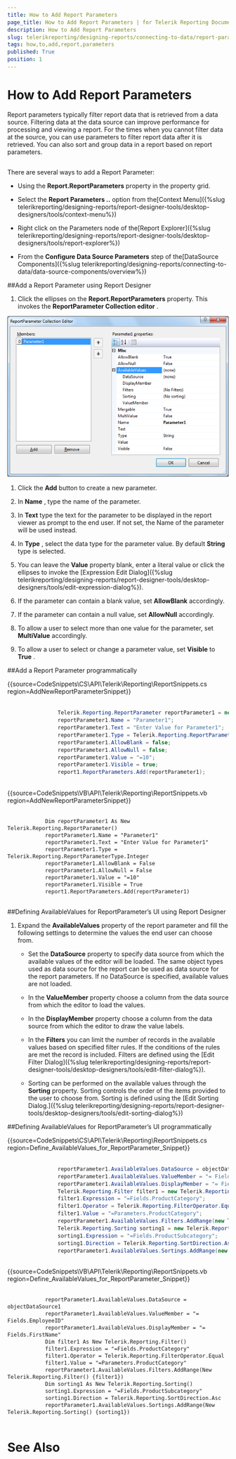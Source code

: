 ```yaml
---
title: How to Add Report Parameters
page_title: How to Add Report Parameters | for Telerik Reporting Documentation
description: How to Add Report Parameters
slug: telerikreporting/designing-reports/connecting-to-data/report-parameters/how-to-add-report-parameters
tags: how,to,add,report,parameters
published: True
position: 1
---
```


# How to Add Report Parameters



Report parameters typically filter report data that is retrieved from a data     source. Filtering data at the data source can improve performance for processing    and viewing a report. For the times when you cannot filter data at the source,     you can use parameters to filter report data after it is retrieved. You can also    sort and group data in a report based on report parameters.    

## 

There are several ways to add a Report Parameter: 			

* Using the __Report.ReportParameters__ property in the property grid.

* Select the __Report Parameters ..__ option from the[Context Menu]({%slug telerikreporting/designing-reports/report-designer-tools/desktop-designers/tools/context-menu%})

* Right click on the Parameters node of the[Report Explorer]({%slug telerikreporting/designing-reports/report-designer-tools/desktop-designers/tools/report-explorer%})

* From the __Configure Data Source Parameters__ step of the[DataSource Components]({%slug telerikreporting/designing-reports/connecting-to-data/data-source-components/overview%})

##Add a Report Parameter using Report Designer

1. Click the ellipses on the __Report.ReportParameters__ property. This invokes the __ReportParameter Collection editor__ .  

  ![](images/ReportParameterEditor.png)

1. Click the __Add__ button to create a new parameter.

1. In __Name__ , type the name of the parameter.

1. In __Text__ type the text for the parameter to be displayed 
				  in the report viewer as prompt to the end user. If not set, the Name of the parameter will be used instead.

1. In __Type__ , select the data type for the parameter 
				  value. By default __String__ type is selected.

1. You can leave the __Value__ property 				  blank, enter a literal value or click the ellipses to invoke the  				  [Expression Edit Dialog]({%slug telerikreporting/designing-reports/report-designer-tools/desktop-designers/tools/edit-expression-dialog%}).

1. If the parameter can contain a blank value, set __AllowBlank__ accordingly.

1. If the parameter can contain a null value, set __AllowNull__ accordingly.

1. To allow a user to select more than one value for the parameter, set __MultiValue__ accordingly.

1. To allow a user to select or change a parameter value, set __Visible__ to __True__ .

##Add a Report Parameter programmatically

{{source=CodeSnippets\CS\API\Telerik\Reporting\ReportSnippets.cs region=AddNewReportParameterSnippet}}
````C#
	
	            Telerik.Reporting.ReportParameter reportParameter1 = new Telerik.Reporting.ReportParameter();
	            reportParameter1.Name = "Parameter1";
	            reportParameter1.Text = "Enter Value for Parameter1";
	            reportParameter1.Type = Telerik.Reporting.ReportParameterType.Integer;
	            reportParameter1.AllowBlank = false;
	            reportParameter1.AllowNull = false;
	            reportParameter1.Value = "=10";
	            reportParameter1.Visible = true;
	            report1.ReportParameters.Add(reportParameter1);
	
````



{{source=CodeSnippets\VB\API\Telerik\Reporting\ReportSnippets.vb region=AddNewReportParameterSnippet}}
````VB
	
	        Dim reportParameter1 As New Telerik.Reporting.ReportParameter()
	        reportParameter1.Name = "Parameter1"
	        reportParameter1.Text = "Enter Value for Parameter1"
	        reportParameter1.Type = Telerik.Reporting.ReportParameterType.Integer
	        reportParameter1.AllowBlank = False
	        reportParameter1.AllowNull = False
	        reportParameter1.Value = "=10"
	        reportParameter1.Visible = True
	        report1.ReportParameters.Add(reportParameter1)
	
````



##Defining AvailableValues for ReportParameter’s UI using Report Designer

1. Expand the __AvailableValues__ property
			of the report parameter and fill the following settings to determine 
			the values the end user can choose from.

   + Set the __DataSource__ property to specify data source from which the available values of the editor 
		will be loaded. The same object types used as data source for the report can be used as data source for the report parameters.
If no DataSource is specified, available values are not loaded.

   + In the __ValueMember__ property choose a column from the data source from which the editor to load the values.

   + In the __DisplayMember__ property choose a column from the data source from which the editor to draw the value labels.

   + In the __Filters__ you can limit the number of records in the available values based on specified filter rules. If the conditions of the rules are met the record is included. Filters are defined using the [Edit Filter Dialog]({%slug telerikreporting/designing-reports/report-designer-tools/desktop-designers/tools/edit-filter-dialog%}).

   + Sorting can be performed on the available values through the
			__Sorting__ property. Sorting controls the order
			of the items provided to the user to choose from. Sorting is defined 
			using the [Edit Sorting Dialog.]({%slug telerikreporting/designing-reports/report-designer-tools/desktop-designers/tools/edit-sorting-dialog%})

##Defining AvailableValues for ReportParameter’s UI programmatically

{{source=CodeSnippets\CS\API\Telerik\Reporting\ReportSnippets.cs region=Define_AvailableValues_for_ReportParameter_Snippet}}
````C#
	
	            reportParameter1.AvailableValues.DataSource = objectDataSource1;
	            reportParameter1.AvailableValues.ValueMember = "= Fields.EmployeeID";
	            reportParameter1.AvailableValues.DisplayMember = "= Fields.FirstName";
	            Telerik.Reporting.Filter filter1 = new Telerik.Reporting.Filter();
	            filter1.Expression = "=Fields.ProductCategory";
	            filter1.Operator = Telerik.Reporting.FilterOperator.Equal;
	            filter1.Value = "=Parameters.ProductCategory";
	            reportParameter1.AvailableValues.Filters.AddRange(new Telerik.Reporting.Filter[] { filter1 });
	            Telerik.Reporting.Sorting sorting1 = new Telerik.Reporting.Sorting();
	            sorting1.Expression = "=Fields.ProductSubcategory";
	            sorting1.Direction = Telerik.Reporting.SortDirection.Asc;
	            reportParameter1.AvailableValues.Sortings.AddRange(new Telerik.Reporting.Sorting[] { sorting1 });
	
````



{{source=CodeSnippets\VB\API\Telerik\Reporting\ReportSnippets.vb region=Define_AvailableValues_for_ReportParameter_Snippet}}
````VB
	
	        reportParameter1.AvailableValues.DataSource = objectDataSource1
	        reportParameter1.AvailableValues.ValueMember = "= Fields.EmployeeID"
	        reportParameter1.AvailableValues.DisplayMember = "= Fields.FirstName"
	        Dim filter1 As New Telerik.Reporting.Filter()
	        filter1.Expression = "=Fields.ProductCategory"
	        filter1.Operator = Telerik.Reporting.FilterOperator.Equal
	        filter1.Value = "=Parameters.ProductCategory"
	        reportParameter1.AvailableValues.Filters.AddRange(New Telerik.Reporting.Filter() {filter1})
	        Dim sorting1 As New Telerik.Reporting.Sorting()
	        sorting1.Expression = "=Fields.ProductSubcategory"
	        sorting1.Direction = Telerik.Reporting.SortDirection.Asc
	        reportParameter1.AvailableValues.Sortings.AddRange(New Telerik.Reporting.Sorting() {sorting1})
	
````



# See Also

